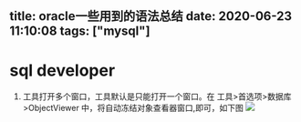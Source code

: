 title: oracle一些用到的语法总结
date: 2020-06-23 11:10:08
tags: ["mysql"]
---------
# sql developer
1. 工具打开多个窗口，工具默认是只能打开一个窗口。在 工具>首选项>数据库>ObjectViewer 中，将自动冻结对象查看器窗口,即可，如下图
  ![](https://csdn-code.oss.aliyuncs.com/php-upload-images/20170516-1021-404-9064/1351749267_2927.png)